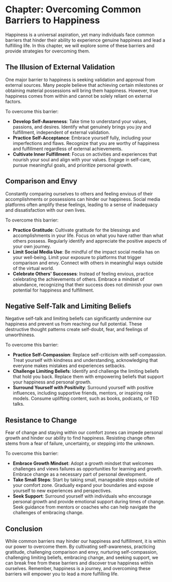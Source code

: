 Chapter: Overcoming Common Barriers to Happiness
================================================

Happiness is a universal aspiration, yet many individuals face common barriers that hinder their ability to experience genuine happiness and lead a fulfilling life. In this chapter, we will explore some of these barriers and provide strategies for overcoming them.

The Illusion of External Validation
-----------------------------------

One major barrier to happiness is seeking validation and approval from external sources. Many people believe that achieving certain milestones or obtaining material possessions will bring them happiness. However, true happiness comes from within and cannot be solely reliant on external factors.

To overcome this barrier:

* **Develop Self-Awareness**: Take time to understand your values, passions, and desires. Identify what genuinely brings you joy and fulfillment, independent of external validation.
* **Practice Self-Acceptance**: Embrace yourself fully, including your imperfections and flaws. Recognize that you are worthy of happiness and fulfillment regardless of external achievements.
* **Cultivate Inner Fulfillment**: Focus on activities and experiences that nourish your soul and align with your values. Engage in self-care, pursue meaningful goals, and prioritize personal growth.

Comparison and Envy
-------------------

Constantly comparing ourselves to others and feeling envious of their accomplishments or possessions can hinder our happiness. Social media platforms often amplify these feelings, leading to a sense of inadequacy and dissatisfaction with our own lives.

To overcome this barrier:

* **Practice Gratitude**: Cultivate gratitude for the blessings and accomplishments in your life. Focus on what you have rather than what others possess. Regularly identify and appreciate the positive aspects of your own journey.
* **Limit Social Media Use**: Be mindful of the impact social media has on your well-being. Limit your exposure to platforms that trigger comparison and envy. Connect with others in meaningful ways outside of the virtual world.
* **Celebrate Others' Successes**: Instead of feeling envious, practice celebrating the achievements of others. Embrace a mindset of abundance, recognizing that their success does not diminish your own potential for happiness and fulfillment.

Negative Self-Talk and Limiting Beliefs
---------------------------------------

Negative self-talk and limiting beliefs can significantly undermine our happiness and prevent us from reaching our full potential. These destructive thought patterns create self-doubt, fear, and feelings of unworthiness.

To overcome this barrier:

* **Practice Self-Compassion**: Replace self-criticism with self-compassion. Treat yourself with kindness and understanding, acknowledging that everyone makes mistakes and experiences setbacks.
* **Challenge Limiting Beliefs**: Identify and challenge the limiting beliefs that hold you back. Replace them with empowering beliefs that support your happiness and personal growth.
* **Surround Yourself with Positivity**: Surround yourself with positive influences, including supportive friends, mentors, or inspiring role models. Consume uplifting content, such as books, podcasts, or TED talks.

Resistance to Change
--------------------

Fear of change and staying within our comfort zones can impede personal growth and hinder our ability to find happiness. Resisting change often stems from a fear of failure, uncertainty, or stepping into the unknown.

To overcome this barrier:

* **Embrace Growth Mindset**: Adopt a growth mindset that welcomes challenges and views failures as opportunities for learning and growth. Embrace change as a necessary part of personal development.
* **Take Small Steps**: Start by taking small, manageable steps outside of your comfort zone. Gradually expand your boundaries and expose yourself to new experiences and perspectives.
* **Seek Support**: Surround yourself with individuals who encourage personal growth and provide emotional support during times of change. Seek guidance from mentors or coaches who can help navigate the challenges of embracing change.

Conclusion
----------

While common barriers may hinder our happiness and fulfillment, it is within our power to overcome them. By cultivating self-awareness, practicing gratitude, challenging comparison and envy, nurturing self-compassion, challenging limiting beliefs, embracing change, and seeking support, we can break free from these barriers and discover true happiness within ourselves. Remember, happiness is a journey, and overcoming these barriers will empower you to lead a more fulfilling life.
